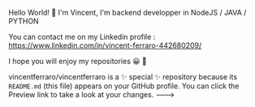 Hello World! 👋 
I'm Vincent, I'm backend developper in NodeJS / JAVA / PYTHON

You can contact me on my Linkedin profile : https://www.linkedin.com/in/vincent-ferraro-442680209/

I hope you will enjoy my repositories 😀 🙏

vincentferraro/vincentferraro is a ✨ special ✨ repository because its `README.md` (this file) appears on your GitHub profile.
You can click the Preview link to take a look at your changes.
--->
